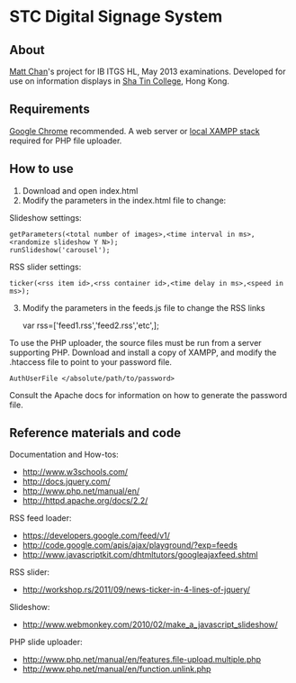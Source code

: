 STC Digital Signage System
==========================

About
-----

[Matt Chan][]'s project for IB ITGS HL, May 2013 examinations. Developed for use on information displays in [Sha Tin College][], Hong Kong.

Requirements
------------

[Google Chrome][] recommended. A web server or [local XAMPP stack][] required for PHP file uploader.

How to use
----------

1. Download and open index.html
2. Modify the parameters in the index.html file to change:

Slideshow settings:

	getParameters(<total number of images>,<time interval in ms>,<randomize slideshow Y N>);
	runSlideshow('carousel');
	
RSS slider settings:

	ticker(<rss item id>,<rss container id>,<time delay in ms>,<speed in ms>);
	
3. Modify the parameters in the feeds.js file to change the RSS links

    var rss=['feed1.rss','feed2.rss','etc',];
	
To use the PHP uploader, the source files must be run from a server supporting PHP. Download and install a copy of XAMPP, and modify the .htaccess file to point to your password file.

	AuthUserFile </absolute/path/to/password>

Consult the Apache docs for information on how to generate the password file.


Reference materials and code
----------------------------

Documentation and How-tos:
- <http://www.w3schools.com/>
- <http://docs.jquery.com/>
- <http://www.php.net/manual/en/>
- <http://httpd.apache.org/docs/2.2/>

RSS feed loader:
- <https://developers.google.com/feed/v1/>
- <http://code.google.com/apis/ajax/playground/?exp=feeds>
- <http://www.javascriptkit.com/dhtmltutors/googleajaxfeed.shtml>

RSS slider:
- <http://workshop.rs/2011/09/news-ticker-in-4-lines-of-jquery/>

Slideshow:
- <http://www.webmonkey.com/2010/02/make_a_javascript_slideshow/>

PHP slide uploader:
- <http://www.php.net/manual/en/features.file-upload.multiple.php>
- <http://www.php.net/manual/en/function.unlink.php>

[Matt Chan]: http://themattchan.com
[Sha Tin College]: http://shatincollege.edu.hk
[Google Chrome]: https://www.google.com/intl/en/chrome/browser/
[local XAMPP stack]: http://www.apachefriends.org/en/xampp.html